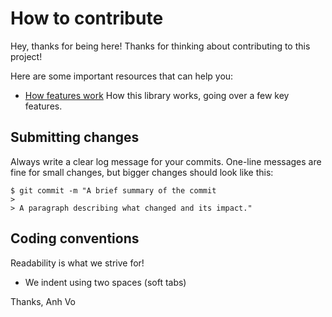 # How to contribute

Hey, thanks for being here! Thanks for thinking about contributing to this project! 

Here are some important resources that can help you:

  * [How features work](https://medium.com/@anhvouw/imitating-nyer-todays-realistic-swipe-deck-with-react-native-animation-65ae04915c15) How this library works, going over a few key features.

## Submitting changes

Always write a clear log message for your commits. One-line messages are fine for small changes, but bigger changes should look like this:

    $ git commit -m "A brief summary of the commit
    > 
    > A paragraph describing what changed and its impact."

## Coding conventions

Readability is what we strive for! 

  * We indent using two spaces (soft tabs)

Thanks,
Anh Vo
